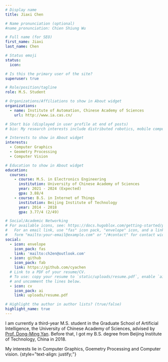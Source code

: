 ```yaml
---
# Display name
title: Jiaxi Chen

# Name pronunciation (optional)
#name_pronunciation: Chien Shiung Wu

# Full name (for SEO)
first_name: Jiaxi
last_name: Chen

# Status emoji
status:
  icon: 

# Is this the primary user of the site?
superuser: true

# Role/position/tagline
role: M.S. Student

# Organizations/Affiliations to show in About widget
organizations:
  - name: Institute of Automation, Chinese Academy of Sciences
    url: http://www.ia.cas.cn/

# Short bio (displayed in user profile at end of posts)
# bio: My research interests include distributed robotics, mobile computing and programmable matter.

# Interests to show in About widget
interests:
  - Computer Graphics
  - Geometry Processing
  - Computer Vision

# Education to show in About widget
education:
  courses:
    - course: M.S. in Electronics Engineering
      institution: University of Chinese Academy of Sciences
      year: 2021 - 2024 (Expected)
      gpa: 3.88/4
    - course: B.S. in Internet of Things
      institution: Beijing Institute of Technology
      year: 2014 - 2018
      gpa: 3.77/4 (2/49)

# Social/Academic Networking
# For available icons, see: https://docs.hugoblox.com/getting-started/page-builder/#icons
#   For an email link, use "fas" icon pack, "envelope" icon, and a link in the
#   form "mailto:your-email@example.com" or "/#contact" for contact widget.
social:
  - icon: envelope
    icon_pack: fas
    link: 'mailto:ch2en@outlook.com'
  - icon: github
    icon_pack: fab
    link: https://github.com/cyachen
  # Link to a PDF of your resume/CV.
  # To use: copy your resume to `static/uploads/resume.pdf`, enable `ai` icons in `params.yaml`,
  # and uncomment the lines below.
  - icon: cv
    icon_pack: ai
    link: uploads/resume.pdf

# Highlight the author in author lists? (true/false)
highlight_name: true
---
```


I am currently a third-year M.S. student in the Graduate School of Artificial Intelligence, the University of Chinese Academy of Sciences, advised by [Prof. Dong-Ming Yan](https://sites.google.com/site/yandongming/dong-ming-yans-homepage). Before that, I got my B.S. degree from Beijing Institute of Technology, China in 2018.

My interests lie in Computer Graphics, Goemetry Processing and Computer vision.
{style="text-align: justify;"}
